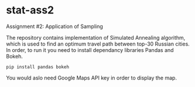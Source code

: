 # stat-ass2
Assignment #2: Application of Sampling

The repository contains implementation of Simulated Annealing algorithm, which is used to find an optimum travel path between top-30 Russian cities. In order, to run it you need to install dependancy libraries Pandas and Bokeh.
```
pip install pandas bokeh
```
You would aslo need Google Maps API key in order to display the map.
